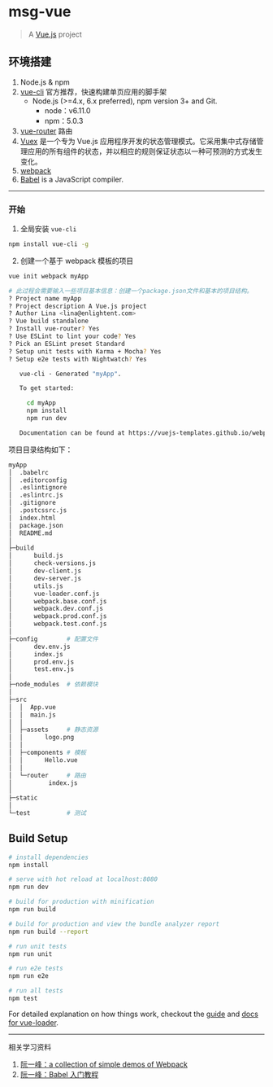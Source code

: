 # msg-vue

> A [Vue.js](https://cn.vuejs.org/) project

## 环境搭建

1. Node.js & npm
2. [vue-cli](https://github.com/vuejs/vue-cli) 官方推荐，快速构建单页应用的脚手架
    +  Node.js (>=4.x, 6.x preferred), npm version 3+ and Git.
        - node：v6.11.0
        - npm：5.0.3
3. [vue-router](https://router.vuejs.org/zh-cn/) 路由
4. [Vuex](https://vuex.vuejs.org/zh-cn/) 是一个专为 Vue.js 应用程序开发的状态管理模式。它采用集中式存储管理应用的所有组件的状态，并以相应的规则保证状态以一种可预测的方式发生变化。
4. [webpack](https://webpack.js.org/)
5. [Babel](http://babeljs.io/) is a JavaScript compiler.

---

### 开始

1. 全局安装 `vue-cli`

``` bash
npm install vue-cli -g
```

2. 创建一个基于 webpack 模板的项目

``` bash
vue init webpack myApp

# 此过程会需要输入一些项目基本信息：创建一个package.json文件和基本的项目结构。
? Project name myApp
? Project description A Vue.js project
? Author Lina <lina@enlightent.com>
? Vue build standalone
? Install vue-router? Yes
? Use ESLint to lint your code? Yes
? Pick an ESLint preset Standard
? Setup unit tests with Karma + Mocha? Yes
? Setup e2e tests with Nightwatch? Yes

   vue-cli · Generated "myApp".

   To get started:

     cd myApp
     npm install
     npm run dev

   Documentation can be found at https://vuejs-templates.github.io/webpack

```

项目目录结构如下：

``` bash
myApp
│  .babelrc
│  .editorconfig
│  .eslintignore
│  .eslintrc.js
│  .gitignore
│  .postcssrc.js
│  index.html
│  package.json
│  README.md
│          
├─build
│      build.js
│      check-versions.js
│      dev-client.js
│      dev-server.js
│      utils.js
│      vue-loader.conf.js
│      webpack.base.conf.js
│      webpack.dev.conf.js
│      webpack.prod.conf.js
│      webpack.test.conf.js
│      
├─config        # 配置文件
│      dev.env.js
│      index.js
│      prod.env.js
│      test.env.js
│      
├─node_modules  # 依赖模块
│  
├─src
│  │  App.vue
│  │  main.js
│  │  
│  ├─assets     # 静态资源
│  │      logo.png
│  │      
│  ├─components # 模板
│  │      Hello.vue
│  │      
│  └─router     # 路由
│          index.js
│          
├─static    
│      
└─test          # 测试

```



## Build Setup

``` bash
# install dependencies
npm install

# serve with hot reload at localhost:8080
npm run dev

# build for production with minification
npm run build

# build for production and view the bundle analyzer report
npm run build --report

# run unit tests
npm run unit

# run e2e tests
npm run e2e

# run all tests
npm test
```

For detailed explanation on how things work, checkout the [guide](http://vuejs-templates.github.io/webpack/) and [docs for vue-loader](http://vuejs.github.io/vue-loader).


---

相关学习资料

1. [阮一峰：a collection of simple demos of Webpack](https://github.com/ruanyf/webpack-demos#demo01-entry-file-source)
2. [阮一峰：Babel 入门教程](http://www.ruanyifeng.com/blog/2016/01/babel.html)